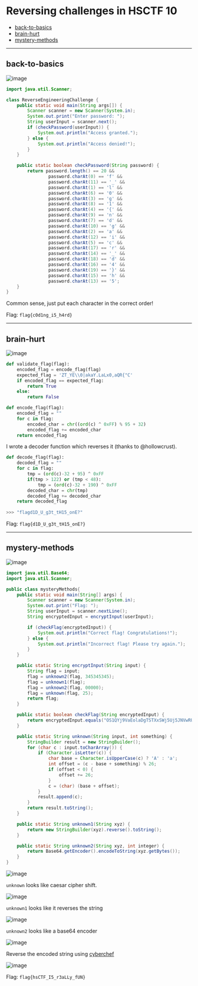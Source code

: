 # Reversing challenges in HSCTF 10
- [back-to-basics](#back-to-basics)
- [brain-hurt](#brain-hurt)
- [mystery-methods](#mystery-methods)

-----

## back-to-basics

![image](https://github.com/jeromepalayoor/ctf-archive-hub/assets/63996033/6e036a6d-dbc8-4d5d-a431-4d13db6832b8)

```java
import java.util.Scanner;

class ReverseEngineeringChallenge {
    public static void main(String args[]) {
        Scanner scanner = new Scanner(System.in);
        System.out.print("Enter password: ");
        String userInput = scanner.next();
        if (checkPassword(userInput)) {
            System.out.println("Access granted.");
        } else {
            System.out.println("Access denied!");
        }
    }

    public static boolean checkPassword(String password) {
        return password.length() == 20 &&
                password.charAt(0) == 'f' &&
                password.charAt(11) == '_' &&
                password.charAt(1) == 'l' &&
                password.charAt(6) == '0' &&
                password.charAt(3) == 'g' &&
                password.charAt(8) == '1' &&
                password.charAt(4) == '{' &&
                password.charAt(9) == 'n' &&
                password.charAt(7) == 'd' &&
                password.charAt(10) == 'g' &&
                password.charAt(2) == 'a' &&
                password.charAt(12) == 'i' &&
                password.charAt(5) == 'c' &&
                password.charAt(17) == 'r' &&
                password.charAt(14) == '_' &&
                password.charAt(18) == 'd' &&
                password.charAt(16) == '4' &&
                password.charAt(19) == '}' &&
                password.charAt(15) == 'h' &&
                password.charAt(13) == '5';
    }
}
```

Common sense, just put each character in the correct order!

Flag: `flag{c0d1ng_i5_h4rd}`

-----

## brain-hurt

![image](https://github.com/jeromepalayoor/ctf-archive-hub/assets/63996033/e76b5e0b-5ac8-4595-9e42-bdf7733b5090)

```py
def validate_flag(flag):
    encoded_flag = encode_flag(flag)
    expected_flag = 'ZT_YE\\0|akaY.LaLx0,aQR{"C'
    if encoded_flag == expected_flag:
        return True
    else:
        return False

def encode_flag(flag):
    encoded_flag = ""
    for c in flag:
        encoded_char = chr((ord(c) ^ 0xFF) % 95 + 32)
        encoded_flag += encoded_char
    return encoded_flag
```

I wrote a decoder function which reverses it (thanks to @hollowcrust).

```py
def decode_flag(flag):
    decoded_flag = ""
    for c in flag:
        tmp = (ord(c)-32 + 95) ^ 0xFF
        if(tmp > 122) or (tmp < 48):
            tmp = (ord(c)-32 + 190) ^ 0xFF
        decoded_char = chr(tmp)
        decoded_flag += decoded_char
    return decoded_flag
    
>>> "flagd1D_U_g3t_tH15_onE?"
```

Flag: `flag{d1D_U_g3t_tH15_onE?}`

-----

## mystery-methods

![image](https://github.com/jeromepalayoor/ctf-archive-hub/assets/63996033/b37cf63f-c8ca-431d-b0e0-a19f97ae1154)

```java
import java.util.Base64;
import java.util.Scanner;

public class mysteryMethods{
    public static void main(String[] args) {
        Scanner scanner = new Scanner(System.in);
        System.out.print("Flag: ");
        String userInput = scanner.nextLine();
        String encryptedInput = encryptInput(userInput);

        if (checkFlag(encryptedInput)) {
            System.out.println("Correct flag! Congratulations!");
        } else {
            System.out.println("Incorrect flag! Please try again.");
        }
    }

    public static String encryptInput(String input) {
        String flag = input;
        flag = unknown2(flag, 345345345);
        flag = unknown1(flag);
        flag = unknown2(flag, 00000);
        flag = unknown(flag, 25);
        return flag;
    }

    public static boolean checkFlag(String encryptedInput) {
        return encryptedInput.equals("OS1QYj9VaEolaDgTSTXxSWj5Uj5JNVwRUT4vX290L1ondF1z");
    }

    public static String unknown(String input, int something) {
        StringBuilder result = new StringBuilder();
        for (char c : input.toCharArray()) {
            if (Character.isLetter(c)) {
                char base = Character.isUpperCase(c) ? 'A' : 'a';
                int offset = (c - base + something) % 26;
                if (offset < 0) {
                    offset += 26;
                }
                c = (char) (base + offset);
            }
            result.append(c);
        }
        return result.toString();
    }

    public static String unknown1(String xyz) {
        return new StringBuilder(xyz).reverse().toString();
    }

    public static String unknown2(String xyz, int integer) {
        return Base64.getEncoder().encodeToString(xyz.getBytes());
    }
}
```

![image](https://github.com/jeromepalayoor/ctf-archive-hub/assets/63996033/6234214b-bfb4-447d-9679-1802138b66bb)

`unknown` looks like caesar cipher shift.

![image](https://github.com/jeromepalayoor/ctf-archive-hub/assets/63996033/fb7f5521-6354-4536-89dd-7c2f5f51ff29)

`unknown1` looks like it reverses the string

![image](https://github.com/jeromepalayoor/ctf-archive-hub/assets/63996033/bd278258-59cc-41a9-aaaa-03bd5aff8a7a)

`unknown2` looks like a base64 encoder

![image](https://github.com/jeromepalayoor/ctf-archive-hub/assets/63996033/6d821d2e-7c9b-47d9-b646-45a34c20b4d0)

Reverse the encoded string using [cyberchef](https://gchq.github.io/CyberChef/#recipe=ROT13(true,true,false,27)From_Base64('A-Za-z0-9%2B/%3D',true,false)Reverse('Character')From_Base64('A-Za-z0-9%2B/%3D',true,false)&input=T1MxUVlqOVZhRW9sYURnVFNUWHhTV2o1VWo1Sk5Wd1JVVDR2WDI5MEwxb25kRjF6)

![image](https://github.com/jeromepalayoor/ctf-archive-hub/assets/63996033/1c002b36-f732-470a-91ef-bef87f6ce42f)

Flag: `flag{hsCTF_I5_r3aLLy_fUN}`
